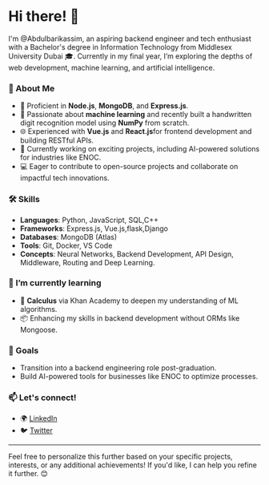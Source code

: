 
# Hi there! 👋

I'm @Abdulbarikassim, an aspiring backend engineer and tech enthusiast with a Bachelor's degree in Information Technology from Middlesex University Dubai 🎓. Currently in my final year, I’m exploring the depths of web development, machine learning, and artificial intelligence.

### 🌟 About Me
- 🔧 Proficient in **Node.js**, **MongoDB**, and **Express.js**.
- 🤖 Passionate about **machine learning** and recently built a handwritten digit recognition model using **NumPy** from scratch.
- 🌐 Experienced with **Vue.js**  and **React.js**for frontend development and building RESTful APIs.
- 🚀 Currently working on exciting projects, including AI-powered solutions for industries like ENOC.
- 💻 Eager to contribute to open-source projects and collaborate on impactful tech innovations.

### 🛠️ Skills
- **Languages**: Python, JavaScript, SQL,C++
- **Frameworks**: Express.js, Vue.js,flask,Django
- **Databases**: MongoDB (Atlas)
- **Tools**: Git, Docker, VS Code
- **Concepts**: Neural Networks, Backend Development, API Design, Middleware, Routing and Deep Learning.

### 🌱 I’m currently learning
- 📖 **Calculus** via Khan Academy to deepen my understanding of ML algorithms.
- 📦 Enhancing my skills in backend development without ORMs like Mongoose.

### 🎯 Goals
- Transition into a backend engineering role post-graduation.
- Build AI-powered tools for businesses like ENOC to optimize processes.

### 📫 Let's connect!
- 🌍 [LinkedIn](www.linkedin.com/in/abdulbari-kassim-a86726300) 
- 🐦 [Twitter](https://twitter.com) 

---

Feel free to personalize this further based on your specific projects, interests, or any additional achievements! If you'd like, I can help you refine it further. 😊
